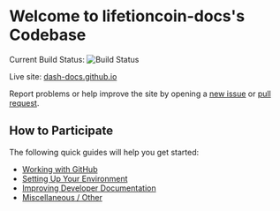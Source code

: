 # Welcome to lifetioncoin-docs's Codebase

Current Build Status: ![Build Status](https://travis-ci.org/dash-docs/dash-docs.svg?branch=master)

Live site: [dash-docs.github.io](https://dash-docs.github.io)

Report problems or help improve the site by opening a [new issue](https://github.com/dash-docs/dash-docs/issues/new) or [pull request](https://github.com/dash-docs/dash-docs/compare).

## How to Participate
The following quick guides will help you get started:

<!--
+ [Becoming a Contributor](https://github.com/dash-docs/dash-docs/blob/master/docs/become-a-contributor.md)
-->
+ [Working with GitHub](https://github.com/dash-docs/dash-docs/blob/master/docs/working-with-github.md)
+ [Setting Up Your Environment](https://github.com/dash-docs/dash-docs/blob/master/docs/setting-up-your-environment.md)
+ [Improving Developer Documentation](https://github.com/dash-docs/dash-docs/blob/master/docs/contributing-to-developer-documentation.md)
+ [Miscellaneous / Other](https://github.com/dash-docs/dash-docs/blob/master/docs/miscellaneous.md)
<!--
+ [Assisting with Translations](https://github.com/dash-docs/dash-docs/blob/master/docs/assisting-with-translations.md)
+ [Managing Wallets](https://github.com/dash-docs/dash-docs/blob/master/docs/managing-wallets.md)
+ [Adding Events, Release Notes and Alerts](https://github.com/dash-docs/dash-docs/blob/master/docs/adding-events-release-notes-and-alerts.md)
+ [Adding Blog Posts](https://github.com/dash-docs/dash-docs/blob/master/docs/adding-blog-posts.md)
-->
